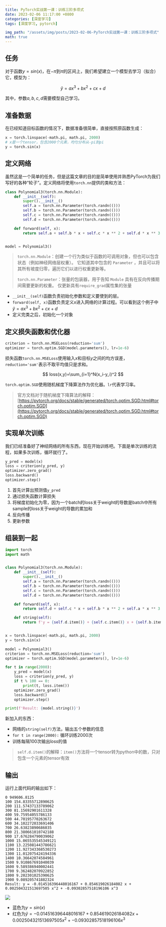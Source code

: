 ```yaml
---
title: PyTorch实战第一课：训练三阶多项式
date: 2023-02-06 11:17:00 +0800
categories: [深度学习]
tags: [深度学习, pytorch]

img_path: "/assets/img/posts/2023-02-06-PyTorch实战第一课：训练三阶多项式"
math: true
---
```


## 任务

对于函数$y = sin(x)$，在$-\pi$到$\pi$的区间上，我们希望建立一个模型去学习（拟合）它，模型为：

$$
\hat{y}=ax^3+bx^2+cx+d
$$

其中，参数$a,b,c,d$需要模型自己学习。

## 准备数据

在已经知道目标函数的情况下，数据准备很简单，直接按照原函数生成：

```python
x = torch.linspace(-math.pi, math.pi, 2000)
# x是一个tensor，包含2000个元素，均匀分布从-pi到pi
y = torch.sin(x)
```

## 定义网络

虽然这是一个简单的任务，但是这篇文章的目的是简单使用并熟悉PyTorch为我们写好的各种“轮子”。定义网络将使用`torch.nn`提供的类和方法：

```python
class Polynomial3(torch.nn.Module):
    def __init__(self):
        super().__init__()
        self.a = torch.nn.Parameter(torch.randn(()))
        self.b = torch.nn.Parameter(torch.randn(()))
        self.c = torch.nn.Parameter(torch.randn(()))
        self.d = torch.nn.Parameter(torch.randn(()))

    def forward(self, x):
        return self.a + self.b * x + self.c * x ** 2 + self.d * x ** 3


model = Polynomial3()
```

>   `torch.nn.Module`：创建一个行为类似于函数的可调用对象，但也可以包含状态（例如神经网络层权重）。 它知道其中包含的 `Parameter` ，并且可以将其所有坡度归零，遍历它们以进行权重更新等。
>
>   `torch.nn.Parameter`：张量的包装器，用于告知 `Module` 具有在反向传播期间需要更新的权重。 仅更新具有`require_grad`属性集的张量

-   `__init__(self)`函数负责初始化参数和定义要使到的层。
-   `forward(self, x)`函数负责定义$x$进入网络的计算过程。可以看到这个例子中$\hat{y}=ax^3+bx^2+cx+d$
-   定义完类之后，初始化一个对象

## 定义损失函数和优化器

```python
criterion = torch.nn.MSELoss(reduction='sum')
optimizer = torch.optim.SGD(model.parameters(), lr=1e-6)
```

损失函数`torch.nn.MSELoss`使用输入$x$和目标$y$之间的均方误差，`reduction='sum'`表示不取平均值只是求和。


$$
loss(x,y)=\sum_{i=1}^N(x_i-y_i)^2
$$

`torch.optim.SGD`使用随机梯度下降算法作为优化器。`lr`代表学习率。

>   官方文档对于随机梯度下降算法的解释：[https://pytorch.org/docs/stable/generated/torch.optim.SGD.html#torch.optim.SGD](https://pytorch.org/docs/stable/generated/torch.optim.SGD.html#torch.optim.SGD)

## 实现单次训练

我们已经准备好了神经网络的所有东西，现在开始训练吧。下面是单次训练的流程，如果多次训练，循环就行了。

```python
y_pred = model(x)
loss = criterion(y_pred, y)
optimizer.zero_grad()
loss.backward()
optimizer.step()
```

1.   首先计算出预测值`y_pred`
2.   通过损失函数计算损失
3.   将梯度初始化为零，因为一个batch的loss关于weight的导数是batch中所有sample的loss关于weight的导数的累加和
4.   反向传播
5.   更新参数

## 组装到一起

```python
import torch
import math


class Polynomial3(torch.nn.Module):
    def __init__(self):
        super().__init__()
        self.a = torch.nn.Parameter(torch.randn(()))
        self.b = torch.nn.Parameter(torch.randn(()))
        self.c = torch.nn.Parameter(torch.randn(()))
        self.d = torch.nn.Parameter(torch.randn(()))

    def forward(self, x):
        return self.d + self.c * x + self.b * x ** 2 + self.a * x ** 3

    def string(self):
        return f'y = {self.d.item()} + {self.c.item()} x + {self.b.item()} x^2 + {self.a.item()} x^3'


x = torch.linspace(-math.pi, math.pi, 2000)
y = torch.sin(x)

model = Polynomial3()
criterion = torch.nn.MSELoss(reduction='sum')
optimizer = torch.optim.SGD(model.parameters(), lr=1e-6)

for t in range(2000):
    y_pred = model(x)
    loss = criterion(y_pred, y)
    if t % 100 == 0:
        print(t, loss.item())
    optimizer.zero_grad()
    loss.backward()
    optimizer.step()

print(f'Result: {model.string()}')
```

新加入的东西：

-   网络的`string(self)`方法，输出五个参数的信息
-   `for t in range(2000):` 循环训练2000次
-   训练每隔100次输出$loss$的值

>   `self.d.item()`的解释：`item()`方法将一个tensor转为python中的数，只对包含一个元素的tensor有效

## 输出

运行上面代码的输出如下：

```
0 949606.8125
100 154.83355712890625
200 111.57437133789062
300 81.15692901611328
400 59.75954055786133
500 44.70195770263672
600 34.102272033691406
700 26.63823890686035
800 21.380661010742188
900 17.676284790039062
1000 15.065535545349121
1100 13.225081443786621
1200 11.927343368530273
1300 11.012075424194336
1400 10.36642074584961
1500 9.910867691040039
1600 9.589386940002441
1700 9.362482070922852
1800 9.202301025390625
1900 9.089205741882324
Result: y = -0.014516396448016167 + 0.854619026184082 x + 0.002504321513697505 x^2 + -0.09302857518196106 x^3
```

![](sin.png)

-   蓝色为$y = sin(x)$
-   红色为$\hat{y} = -0.014516396448016167 + 0.854619026184082 x + 0.002504321513697505 x^2 + -0.09302857518196106 x^3$

